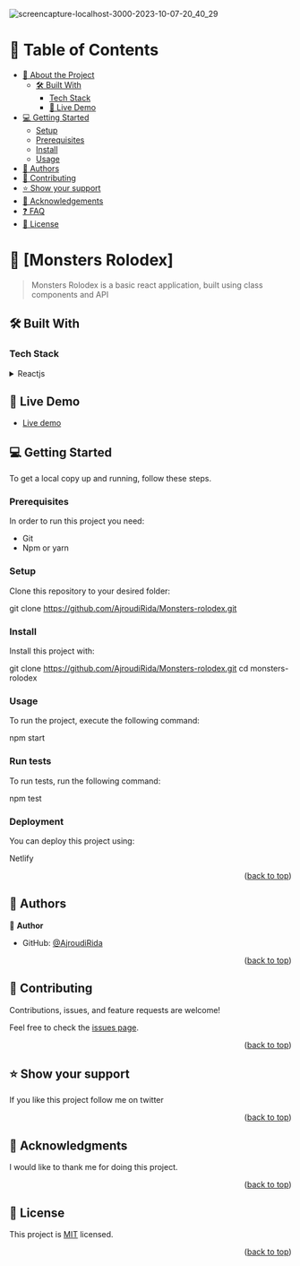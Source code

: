 
<a name="readme-top"></a>
![screencapture-localhost-3000-2023-10-07-20_40_29](https://github.com/AjroudiRida/Monsters-rolodex/assets/114816909/8a850db3-933a-4edc-b204-324d2b7f03ee)

# 📗 Table of Contents

- [📖 About the Project](#about-project)
  - [🛠 Built With](#built-with)
    - [Tech Stack](#tech-stack)
    - [🚀 Live Demo](#live-demo)
- [💻 Getting Started](#getting-started)
  - [Setup](#setup)
  - [Prerequisites](#prerequisites)
  - [Install](#install)
  - [Usage](#usage)
- [👥 Authors](#authors)
- [🤝 Contributing](#contributing)
- [⭐️ Show your support](#support)
- [🙏 Acknowledgements](#acknowledgements)
- [❓ FAQ](#faq)
- [📝 License](#license)

<!-- PROJECT DESCRIPTION -->

# 📖 [Monsters Rolodex] <a name="about-project"></a>

> Monsters Rolodex is a basic react application, built using class components and API

## 🛠 Built With <a name="built-with"></a>

### Tech Stack <a name="tech-stack"></a>

<details>
<summary>Reactjs</summary>
  <ul>
    <li><a href="#">React</a></li>
    <li><a href="#">API</a></li>
  </ul>
</details>

## 🚀 Live Demo <a name="live-demo"></a>

- [Live demo](https://6521b31dc731112da8bd8079--strong-sherbet-71ab98.netlify.app/)

<!-- GETTING STARTED -->

## 💻 Getting Started <a name="getting-started"></a>


To get a local copy up and running, follow these steps.

### Prerequisites

In order to run this project you need:

- Git
- Npm or yarn

### Setup

Clone this repository to your desired folder:

git clone https://github.com/AjroudiRida/Monsters-rolodex.git

### Install

Install this project with:

git clone https://github.com/AjroudiRida/Monsters-rolodex.git
cd monsters-rolodex

### Usage

To run the project, execute the following command:

npm start

### Run tests

To run tests, run the following command:

npm test

### Deployment

You can deploy this project using:

Netlify

<p align="right">(<a href="#readme-top">back to top</a>)</p>

<!-- AUTHORS -->

## 👥 Authors <a name="authors"></a>

👤 **Author**

- GitHub: [@AjroudiRida](https://github.com/ajroudirida)

<p align="right">(<a href="#readme-top">back to top</a>)</p>

<!-- CONTRIBUTING -->

## 🤝 Contributing <a name="contributing"></a>

Contributions, issues, and feature requests are welcome!

Feel free to check the [issues page](../../issues/).

<p align="right">(<a href="#readme-top">back to top</a>)</p>

<!-- SUPPORT -->

## ⭐️ Show your support <a name="support"></a>

If you like this project follow me on twitter

<p align="right">(<a href="#readme-top">back to top</a>)</p>

<!-- ACKNOWLEDGEMENTS -->

## 🙏 Acknowledgments <a name="acknowledgements"></a>

I would like to thank me for doing this project.

<p align="right">(<a href="#readme-top">back to top</a>)</p>

<!-- LICENSE -->

## 📝 License <a name="license"></a>

This project is [MIT](./LICENSE) licensed.

<p align="right">(<a href="#readme-top">back to top</a>)</p>
